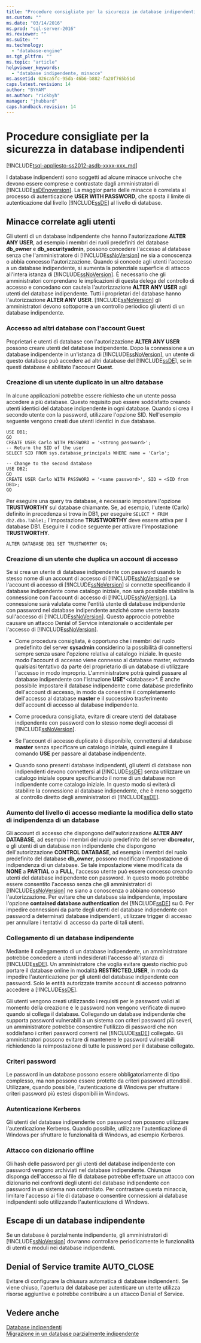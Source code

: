 ```yaml
---
title: "Procedure consigliate per la sicurezza in database indipendenti | Microsoft Docs"
ms.custom: ""
ms.date: "03/14/2016"
ms.prod: "sql-server-2016"
ms.reviewer: ""
ms.suite: ""
ms.technology: 
  - "database-engine"
ms.tgt_pltfrm: ""
ms.topic: "article"
helpviewer_keywords: 
  - "database indipendente, minacce"
ms.assetid: 026ca5fc-95da-46b6-b882-fa20f765b51d
caps.latest.revision: 14
author: "BYHAM"
ms.author: "rickbyh"
manager: "jhubbard"
caps.handback.revision: 14
---
```

# Procedure consigliate per la sicurezza in database indipendenti
[!INCLUDE[tsql-appliesto-ss2012-asdb-xxxx-xxx_md](../../includes/tsql-appliesto-ss2012-asdb-xxxx-xxx-md.md)]

  I database indipendenti sono soggetti ad alcune minacce univoche che devono essere comprese e contrastate dagli amministratori di [!INCLUDE[ssDEnoversion](../../includes/ssdenoversion-md.md)]. La maggior parte delle minacce è correlata al processo di autenticazione **USER WITH PASSWORD**, che sposta il limite di autenticazione dal livello [!INCLUDE[ssDE](../../includes/ssde-md.md)] al livello di database.  
  
## Minacce correlate agli utenti  
 Gli utenti di un database indipendente che hanno l'autorizzazione **ALTER ANY USER**, ad esempio i membri dei ruoli predefiniti del database **db_owner** e **db_securityadmin**, possono concedere l'accesso al database senza che l'amministratore di [!INCLUDE[ssNoVersion](../../includes/ssnoversion-md.md)] ne sia a conoscenza o abbia concesso l'autorizzazione. Quando si concede agli utenti l'accesso a un database indipendente, si aumenta la potenziale superficie di attacco all'intera istanza di [!INCLUDE[ssNoVersion](../../includes/ssnoversion-md.md)]. È necessario che gli amministratori comprendano le implicazioni di questa delega del controllo di accesso e concedano con cautela l'autorizzazione **ALTER ANY USER** agli utenti del database indipendente. Tutti i proprietari del database hanno l'autorizzazione **ALTER ANY USER**. [!INCLUDE[ssNoVersion](../../includes/ssnoversion-md.md)] gli amministratori devono sottoporre a un controllo periodico gli utenti di un database indipendente.  
  
### Accesso ad altri database con l'account Guest  
 Proprietari e utenti di database con l'autorizzazione **ALTER ANY USER** possono creare utenti del database indipendente. Dopo la connessione a un database indipendente in un'istanza di [!INCLUDE[ssNoVersion](../../includes/ssnoversion-md.md)], un utente di questo database può accedere ad altri database del [!INCLUDE[ssDE](../../includes/ssde-md.md)], se in questi database è abilitato l'account **Guest**.  
  
### Creazione di un utente duplicato in un altro database  
 In alcune applicazioni potrebbe essere richiesto che un utente possa accedere a più database. Questo requisito può essere soddisfatto creando utenti identici del database indipendente in ogni database. Quando si crea il secondo utente con la password, utilizzare l'opzione SID. Nell'esempio seguente vengono creati due utenti identici in due database.  
  
```  
USE DB1;  
GO  
CREATE USER Carlo WITH PASSWORD = '<strong password>';   
-- Return the SID of the user  
SELECT SID FROM sys.database_principals WHERE name = 'Carlo';  
  
-- Change to the second database  
USE DB2;  
GO  
CREATE USER Carlo WITH PASSWORD = '<same password>', SID = <SID from DB1>;  
GO  
```  
  
 Per eseguire una query tra database, è necessario impostare l'opzione **TRUSTWORTHY** sul database chiamante. Se, ad esempio, l'utente (Carlo) definito in precedenza si trova in DB1, per eseguire `SELECT * FROM db2.dbo.Table1;` l'impostazione **TRUSTWORTHY** deve essere attiva per il database DB1. Eseguire il codice seguente per attivare l'impostazione **TRUSTWORTHY**.  
  
```  
ALTER DATABASE DB1 SET TRUSTWORTHY ON;  
```  
  
### Creazione di un utente che duplica un account di accesso  
 Se si crea un utente di database indipendente con password usando lo stesso nome di un account di accesso di [!INCLUDE[ssNoVersion](../../includes/ssnoversion-md.md)] e se l'account di accesso di [!INCLUDE[ssNoVersion](../../includes/ssnoversion-md.md)] si connette specificando il database indipendente come catalogo iniziale, non sarà possibile stabilire la connessione con l'account di accesso di [!INCLUDE[ssNoVersion](../../includes/ssnoversion-md.md)]. La connessione sarà valutata come l'entità utente di database indipendente con password nel database indipendente anziché come utente basato sull'accesso di [!INCLUDE[ssNoVersion](../../includes/ssnoversion-md.md)]. Questo approccio potrebbe causare un attacco Denial of Service intenzionale o accidentale per l'accesso di [!INCLUDE[ssNoVersion](../../includes/ssnoversion-md.md)].  
  
-   Come procedura consigliata, è opportuno che i membri del ruolo predefinito del server **sysadmin** considerino la possibilità di connettersi sempre senza usare l'opzione relativa al catalogo iniziale. In questo modo l'account di accesso viene connesso al database master, evitando qualsiasi tentativo da parte del proprietario di un database di utilizzare l'accesso in modo improprio. L'amministratore potrà quindi passare al database indipendente con l'istruzione **USE***\<database>*. È anche possibile impostare il database indipendente come database predefinito dell'account di accesso, in modo da consentire il completamento dell'accesso al database **master** e il successivo trasferimento dell'account di accesso al database indipendente.  
  
-   Come procedura consigliata, evitare di creare utenti del database indipendente con password con lo stesso nome degli accessi di [!INCLUDE[ssNoVersion](../../includes/ssnoversion-md.md)].  
  
-   Se l'account di accesso duplicato è disponibile, connettersi al database **master** senza specificare un catalogo iniziale, quindi eseguire il comando **USE** per passare al database indipendente.  
  
-   Quando sono presenti database indipendenti, gli utenti di database non indipendenti devono connettersi al [!INCLUDE[ssDE](../../includes/ssde-md.md)] senza utilizzare un catalogo iniziale oppure specificando il nome di un database non indipendente come catalogo iniziale. In questo modo si eviterà di stabilire la connessione al database indipendente, che è meno soggetto al controllo diretto degli amministratori di [!INCLUDE[ssDE](../../includes/ssde-md.md)].  
  
### Aumento del livello di accesso mediante la modifica dello stato di indipendenza di un database  
 Gli account di accesso che dispongono dell'autorizzazione **ALTER ANY DATABASE**, ad esempio i membri del ruolo predefinito del server **dbcreator**, e gli utenti di un database non indipendente che dispongono dell'autorizzazione **CONTROL DATABASE**, ad esempio i membri del ruolo predefinito del database **db_owner**, possono modificare l'impostazione di indipendenza di un database. Se tale impostazione viene modificata da **NONE** a **PARTIAL** o a **FULL**, l'accesso utente può essere concesso creando utenti del database indipendente con password. In questo modo potrebbe essere consentito l'accesso senza che gli amministratori di [!INCLUDE[ssNoVersion](../../includes/ssnoversion-md.md)] ne siano a conoscenza o abbiano concesso l'autorizzazione. Per evitare che un database sia indipendente, impostare l'opzione **contained database authentication** del [!INCLUDE[ssDE](../../includes/ssde-md.md)] su 0. Per impedire connessioni da parte degli utenti del database indipendente con password a determinati database indipendenti, utilizzare trigger di accesso per annullare i tentativi di accesso da parte di tali utenti.  
  
### Collegamento di un database indipendente  
 Mediante il collegamento di un database indipendente, un amministratore potrebbe concedere a utenti indesiderati l'accesso all'istanza di [!INCLUDE[ssDE](../../includes/ssde-md.md)]. Un amministratore che voglia evitare questo rischio può portare il database online in modalità **RESTRICTED_USER**, in modo da impedire l'autenticazione per gli utenti del database indipendente con password. Solo le entità autorizzate tramite account di accesso potranno accedere a [!INCLUDE[ssDE](../../includes/ssde-md.md)].  
  
 Gli utenti vengono creati utilizzando i requisiti per le password validi al momento della creazione e le password non vengono verificate di nuovo quando si collega il database. Collegando un database indipendente che supporta password vulnerabili a un sistema con criteri password più severi, un amministratore potrebbe consentire l'utilizzo di password che non soddisfano i criteri password correnti nel [!INCLUDE[ssDE](../../includes/ssde-md.md)] collegato. Gli amministratori possono evitare di mantenere le password vulnerabili richiedendo la reimpostazione di tutte le password per il database collegato.  
  
### Criteri password  
 Le password in un database possono essere obbligatoriamente di tipo complesso, ma non possono essere protette da criteri password attendibili. Utilizzare, quando possibile, l'autenticazione di Windows per sfruttare i criteri password più estesi disponibili in Windows.  
  
### Autenticazione Kerberos  
 Gli utenti del database indipendente con password non possono utilizzare l'autenticazione Kerberos. Quando possibile, utilizzare l'autenticazione di Windows per sfruttare le funzionalità di Windows, ad esempio Kerberos.  
  
### Attacco con dizionario offline  
 Gli hash delle password per gli utenti del database indipendente con password vengono archiviati nel database indipendente. Chiunque disponga dell'accesso ai file di database potrebbe effettuare un attacco con dizionario nei confronti degli utenti del database indipendente con password in un sistema non controllato. Per contrastare questa minaccia, limitare l'accesso ai file di database o consentire connessioni ai database indipendenti solo utilizzando l'autenticazione di Windows.  
  
## Escape di un database indipendente  
 Se un database è parzialmente indipendente, gli amministratori di [!INCLUDE[ssNoVersion](../../includes/ssnoversion-md.md)] dovranno controllare periodicamente le funzionalità di utenti e moduli nei database indipendenti.  
  
## Denial of Service tramite AUTO_CLOSE  
 Evitare di configurare la chiusura automatica di database indipendenti. Se viene chiuso, l'apertura del database per autenticare un utente utilizza risorse aggiuntive e potrebbe contribuire a un attacco Denial of Service.  
  
## Vedere anche  
 [Database indipendenti](../../relational-databases/databases/contained-databases.md)   
 [Migrazione in un database parzialmente indipendente](../../relational-databases/databases/migrate-to-a-partially-contained-database.md)  
  
  